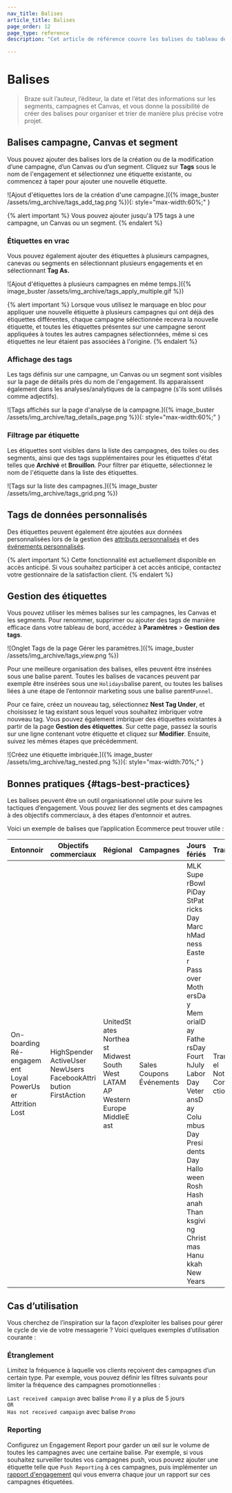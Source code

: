 ```yaml
---
nav_title: Balises
article_title: Balises
page_order: 12
page_type: reference
description: "Cet article de référence couvre les balises du tableau de bord de Braze, que vous pouvez utiliser pour organiser et trier de manière plus précise votre projet."

---
```

# Balises

> Braze suit l’auteur, l’éditeur, la date et l’état des informations sur les segments, campagnes et Canvas, et vous donne la possibilité de créer des balises pour organiser et trier de manière plus précise votre projet.

## Balises campagne, Canvas et segment

Vous pouvez ajouter des balises lors de la création ou de la modification d’une campagne, d’un Canvas ou d’un segment. Cliquez sur <span style="font-size: 14px;margin-bottom: .5rem;height: 16px;width: 16px;" class="fas fa-tag" ></span>**Tags** sous le nom de l'engagement et sélectionnez une étiquette existante, ou commencez à taper pour ajouter une nouvelle étiquette.

![Ajout d'étiquettes lors de la création d'une campagne.]({% image_buster /assets/img_archive/tags_add_tag.png %}){: style="max-width:60%;" }

{% alert important %}
Vous pouvez ajouter jusqu'à 175 tags à une campagne, un Canvas ou un segment.
{% endalert %}

### Étiquettes en vrac

Vous pouvez également ajouter des étiquettes à plusieurs campagnes, canevas ou segments en sélectionnant plusieurs engagements et en sélectionnant <span style="font-size: 14px;margin-bottom: .5rem;height: 16px;width: 16px;" class="fas fa-tag" ></span>**Tag As.**

![Ajout d'étiquettes à plusieurs campagnes en même temps.]({% image_buster /assets/img_archive/tags_apply_multiple.gif %})

{% alert important %}
Lorsque vous utilisez le marquage en bloc pour appliquer une nouvelle étiquette à plusieurs campagnes qui ont déjà des étiquettes différentes, chaque campagne sélectionnée recevra la nouvelle étiquette, et toutes les étiquettes présentes sur une campagne seront appliquées à toutes les autres campagnes sélectionnées, même si ces étiquettes ne leur étaient pas associées à l'origine.
{% endalert %}

### Affichage des tags

Les tags définis sur une campagne, un Canvas ou un segment sont visibles sur la page de détails près du nom de l'engagement. Ils apparaissent également dans les analyses/analytiques de la campagne (s'ils sont utilisés comme adjectifs).

![Tags affichés sur la page d'analyse de la campagne.]({% image_buster /assets/img_archive/tag_details_page.png %}){: style="max-width:60%;" }

### Filtrage par étiquette

Les étiquettes sont visibles dans la liste des campagnes, des toiles ou des segments, ainsi que des tags supplémentaires pour les étiquettes d'état telles que **Archivé** et **Brouillon**. Pour filtrer par étiquette, sélectionnez le nom de l'étiquette dans la liste des étiquettes.

![Tags sur la liste des campagnes.]({% image_buster /assets/img_archive/tags_grid.png %})

## Tags de données personnalisés

Des étiquettes peuvent également être ajoutées aux données personnalisées lors de la gestion des [attributs personnalisés]({{site.baseurl}}/user_guide/data_and_analytics/custom_data/custom_attributes/#managing-custom-attributes) et des [événements personnalisés]({{site.baseurl}}/user_guide/data_and_analytics/custom_data/custom_events/#managing-custom-events). 

{% alert important %}
Cette fonctionnalité est actuellement disponible en accès anticipé. Si vous souhaitez participer à cet accès anticipé, contactez votre gestionnaire de la satisfaction client.
{% endalert %}

## Gestion des étiquettes

Vous pouvez utiliser les mêmes balises sur les campagnes, les Canvas et les segments. Pour renommer, supprimer ou ajouter des tags de manière efficace dans votre tableau de bord, accédez à **Paramètres** > **Gestion des tags**.

![Onglet Tags de la page Gérer les paramètres.]({% image_buster /assets/img_archive/tags_view.png %})

Pour une meilleure organisation des balises, elles peuvent être insérées sous une balise parent. Toutes les balises de vacances peuvent par exemple être insérées sous une `Holidays`balise parent, ou toutes les balises liées à une étape de l’entonnoir marketing sous une balise parent`Funnel`. 

Pour ce faire, créez un nouveau tag, sélectionnez **Nest Tag Under**, et choisissez le tag existant sous lequel vous souhaitez imbriquer votre nouveau tag. Vous pouvez également imbriquer des étiquettes existantes à partir de la page **Gestion des étiquettes**. Sur cette page, passez la souris sur une ligne contenant votre étiquette et cliquez sur **<i class="fas fa-pencil-alt"></i>Modifier**. Ensuite, suivez les mêmes étapes que précédemment.

![Créez une étiquette imbriquée.]({% image_buster /assets/img_archive/tag_nested.png %}){: style="max-width:70%;" }

## Bonnes pratiques {#tags-best-practices}

Les balises peuvent être un outil organisationnel utile pour suivre les tactiques d’engagement. Vous pouvez lier des segments et des campagnes à des objectifs commerciaux, à des étapes d’entonnoir et autres.

Voici un exemple de balises que l’application Ecommerce peut trouver utile :

<style>
table td {
    word-break: break-word;
}
</style>


<table>
<thead>
  <tr>
    <th>Entonnoir</th>
    <th>Objectifs commerciaux</th>
    <th>Régional</th>
    <th>Campagnes</th>
    <th>Jours fériés</th>
    <th>Transactions</th>
  </tr>
</thead>
<tbody>
  <tr>
    <td>On-boarding<br>Ré-engagement<br>Loyal<br>PowerUser<br>Attrition<br>Lost</td>
    <td>HighSpender<br>ActiveUser<br>NewUsers<br>FacebookAttribution<br>FirstAction</td>
    <td>UnitedStates<br>Northeast<br>Midwest<br>South<br>West<br>LATAM<br>AP<br>WesternEurope<br>MiddleEast</td>
    <td>Sales<br>Coupons<br>Événements</td>
    <td>MLK<br>SuperBowl<br>PiDay<br>StPatricksDay<br>MarchMadness<br>Easter<br>Passover<br>MothersDay<br>MemorialDay<br>FathersDay<br>FourthJuly<br>LaborDay<br>VeteransDay<br>ColumbusDay<br>PresidentsDay<br>Halloween<br>RoshHashanah<br>Thanksgiving<br>Christmas<br>Hanukkah<br>NewYears</td>
    <td>Transactionnel<br>Notification<br>ConnectedActionTaken</td>
  </tr>
</tbody>
</table>

## Cas d’utilisation

Vous cherchez de l’inspiration sur la façon d’exploiter les balises pour gérer le cycle de vie de votre messagerie ? Voici quelques exemples d’utilisation courante :

### Étranglement

Limitez la fréquence à laquelle vos clients reçoivent des campagnes d’un certain type. Par exemple, vous pouvez définir les filtres suivants pour limiter la fréquence des campagnes promotionnelles :

`Last received campaign` avec balise `Promo` il y a plus de 5 jours
<br>`OR`<br>
`Has not received campaign` avec balise `Promo`

### Reporting

Configurez un Engagement Report pour garder un œil sur le volume de toutes les campagnes avec une certaine balise. Par exemple, si vous souhaitez surveiller toutes vos campagnes push, vous pouvez ajouter une étiquette telle que `Push Reporting` à ces campagnes, puis implémenter un [rapport d'engagement]({{site.baseurl}}/user_guide/data_and_analytics/reporting/engagement_reports/#automatically-select-campaigns-or-canvases) qui vous enverra chaque jour un rapport sur ces campagnes étiquetées.
